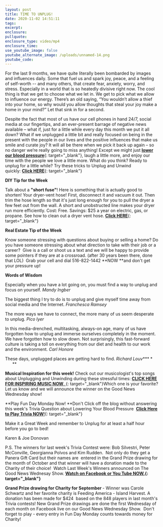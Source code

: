 ```yaml
---
layout: post
title: TIME TO UNPLUG!
date: 2020-11-02 14:51:11
tags:
excerpt:
enclosure:
pullquote:
enclosure_type: video/mp4
enclosure_time:
use_youtube_image: false
youtube_alternate_image: /uploads/unnamed-14.png
youtube_code:
---
```


For the last 9 months, we have quite literally been bombarded by images and influences daily. Some that fuel us and spark joy, peace, and a feeling of self-worth -- and many others, that create fear, anxiety, worry, and stress. Especially in a world that is so heatedly divisive right now. The cool thing is that we get to choose what we let in. We get to pick what we allow to influence our energy. There’s an old saying, “You wouldn’t allow a thief into your home, so why would you allow thoughts that steal your joy make a home in your mind?” Let that sink in for a second.

Despite the fact that most of us have our cell phones in hand 24/7, social media at our fingertips, and an ever-present barrage of negative news available – what if, just for a little while every day this month we put it all down? What if we unplugged a little bit and really focused on being in the present with the people in our lives and the positive influences that make us smile and curate joy? It will all be there when we pick it back up again – so no danger we’re really going to miss anything\! Except we might just&nbsp;[**lower our blood pressure**](https://t.e2ma.net/click/66ghbd/y0qeoac/2fdtnj){: target="_blank"}, laugh a little more, and enjoy our time with the people we love a little more. What do you think? Ready to unplug for a little while? Try these tricks to Unplug and Unwind quickly:&nbsp;[**Click HERE**](https://t.e2ma.net/click/66ghbd/y0qeoac/i8dtnj){: target="_blank"}

**DIY Tip for the Week**

Talk about a&nbsp;**"short fuse"**\! Here is something that is actually good to shorten\! Your dryer-vent hose\! First, disconnect it and vacuum it out. Then trim the hose length so that it's just long enough for you to pull the dryer a few feet out from the wall. A short and unobstructed line makes your dryer run more efficiently. Cost: Free. Savings: $25 a year on electric, gas, or propane. See how to clean out a dryer vent hose.&nbsp;[**Click HERE**](https://t.e2ma.net/click/66ghbd/y0qeoac/y0etnj){: target="_blank"}

**Real Estate Tip of the Week**

Know someone stressing with questions about buying or selling a home? Do you have someone stressing about what direction to take with their job or a career?&nbsp; Give is a call or shoot us a text and we will be happy to provide some pointers if they are at a crossroad. (after 30 years been there, done that LOL)&nbsp; Grab your cell and dial 516-822-1442&nbsp;**NOW&nbsp;**and don't get your pressure up\!

**Words of Wisdom**

Especially when you have a lot going on, you must find a way to unplug and focus on yourself. *Mandy Ingber*

The biggest thing I try to do is to unplug and give myself time away from social media and the Internet. *Franchesca Ramsey*

The more ways we have to connect, the more many of us seem desperate to unplug. *Pico Iyer*

In this media-drenched, multitasking, always-on age, many of us have forgotten how to unplug and immerse ourselves completely in the moment. We have forgotten how to slow down. Not surprisingly, this fast-forward culture is taking a toll on everything from our diet and health to our work and the environment. *Carl Honore*

These days, unplugged places are getting hard to find. *Richard Louv****&nbsp;* &nbsp; &nbsp; &nbsp; &nbsp; &nbsp; **

**Musical Inspiration for this week\!**&nbsp;Check out our musicologist's top songs about Unplugging and Unwinding during these stressful times:&nbsp;[**CLICK HERE FOR INSPIRING MUSIC NOW**.&nbsp;](https://t.e2ma.net/click/66ghbd/y0qeoac/etftnj){: target="_blank"}Which one is your favorite? Let us know and we will announce the winner on the Good News Wednesday show\!

**Play Fun Day Monday Now\!&nbsp;**Don't Click off the blog without answering this week's Trivia Question about Lowering Your Blood Pressure &nbsp;[**Click Here to Play Trivia NOW**\!](https://t.e2ma.net/click/66ghbd/y0qeoac/ulgtnj){: target="_blank"}

Make it a Great Week and remember to Unplug for at least a half hour before you go to bed\!

Karen & Joe Donovan&nbsp;

P.S. The winners for last week's Trivia Contest were: Bob Silvestri, Peter McConville, Georgianna Polvos and Kim Rudden. &nbsp;Not only do they get a Panera Gift Card but their names are&nbsp; entered in the Grand Prize drawing for the month of October and that winner will have a donation made to the Charity of their choice\! &nbsp;Watch Last Week's Winners announced on The Good News Wednesay Show.&nbsp;**[Watch on Facebook or You Tube NOW.](https://t.e2ma.net/click/66ghbd/y0qeoac/aehtnj){: target="_blank"}**

**Grand Prize drawing for Charity for September&nbsp;**\- Winner was Carole Schwartz and her favorite charity is Feeding America - Island Harvest. A donation has been made for $424&nbsp; based on the 848 players in last month's Trivia contests\! New Grand Prize drawings are done the first Wednesday of each month on Facebook live on our Good News Wednesday Show.&nbsp; Don't forget to play - every entry in Fun Day Monday counts towards money for Charity\!
